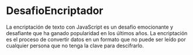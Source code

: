 # DesafioEncriptador
La encriptación de texto con JavaScript es un desafío emocionante y desafiante que ha ganado popularidad en los últimos años. La encriptación es el proceso de convertir datos en un formato que no puede ser leído por cualquier persona que no tenga la clave para descifrarlo.
